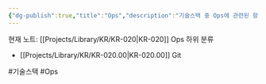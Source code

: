 ```yaml
---
{"dg-publish":true,"title":"Ops","description":"기술스택 중 Ops에 관련된 항목들을 분류한 카테고리입ㄴ디ㅏ","permalink":"/projects/library/kr/kr-020/","dgPassFrontmatter":true,"noteIcon":"0","created":"2024-11-25T14:10:42.880+09:00","updated":"2024-11-25T14:12:17.677+09:00"}
---
```


현재 노트: [[Projects/Library/KR/KR-020\|KR-020]] Ops
하위 분류
- [[Projects/Library/KR/KR-020.00\|KR-020.00]] Git

#기술스택 #Ops


